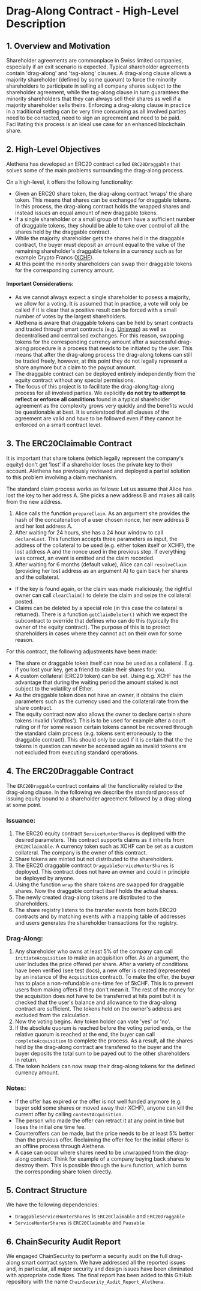 # Drag-Along Contract - High-Level Description

## 1. Overview and Motivation
Shareholder agreements are commonplace in Swiss limited companies, especially if an exit scenario is expected. Typical shareholder agreements contain 'drag-along' and 'tag-along' clauses. A drag-along clause allows a majority shareholder (defined by some quorum) to force the minority shareholders to participate in selling all company shares subject to the shareholder agreement, while the tag-along clause in turn guarantees the minority shareholders that they can always sell their shares as well if a majority shareholder sells theirs. Enforcing a drag-along clause in practice in a traditional setting can be very time consuming as all involved parties need to be contacted, need to sign an agreement and need to be paid. Facilitating this process is an ideal use case for an enhanced blockchain share.

## 2. High-Level Objectives
Alethena has developed an ERC20 contract called `ERC20Draggable` that solves some of the main problems surrounding the drag-along process.

On a high-level, it offers the following functionality:
- Given an ERC20 share token, the drag-along contract 'wraps' the share token. This means that shares can be exchanged for draggable tokens. In this process, the drag-along contract holds the wrapped shares and instead issues an equal amount of new draggable tokens.
- If a single shareholder or a small group of them have a sufficient number of draggable tokens, they should be able to take over control of all the shares held by the draggable contract.
- While the majority shareholder gets the shares held in the draggable contract, the buyer must deposit an amount equal to the value of the remaining shareholder's draggable tokens in a currency such as for example Crypto Francs ([XCHF](https://www.swisscryptotokens.ch)).
- At this point the minority shareholders can swap their draggable tokens for the corresponding currency amount.

#### Important Considerations:
- As we cannot always expect a single shareholder to posess a majority, we allow for a voting. It is assumed that in practice, a vote will only be called if it is clear that a positive result can be forced with a small number of votes by the largest shareholders.
- Alethena is aware that draggable tokens can be held by smart contracts and traded through smart contracts (e.g. [Uniswap](https://uniswap.io)) as well as decentralised and centralised exchanges. For this reason, swapping tokens for the corresponding currency amount after a successful drag-along procedure is a process that needs to be initiated by the user. This means that after the drag-along process the drag-along tokens can still be traded freely, however, at this point they do not legally represent a share anymore but a claim to the payout amount.
- The draggable contract can be deployed entirely independently from the equity contract without any special permissions.
- The focus of this project is to facilitate the drag-along/tag-along process for all involved parties. We explicitly <b>do not try to attempt to reflect or enforce all conditions </b> found in a typical shareholder agreement as the complexity grows very quickly and the benefits would be questionable at best. It is understood that all clauses of the agreement are valid and have to be followed even if they cannot be enforced on a smart contract level.

## 3. The ERC20Claimable Contract
It is important that share tokens (which legally represent the company's equity) don't get 'lost' if a shareholder loses the private key to their account. Alethena has previously reviewed and deployed a partial solution to this problem involving a claim mechanism.

The standard claim process works as follows: Let us assume that Alice has lost the key to her address A. She picks a new address B and makes all calls from the new address.
1. Alice calls the function `prepareClaim`. As an argument she provides the hash of the concatenation of a user chosen nonce, her new address B and her lost address A.
2. After waiting for 24 hours, she has a 24 hour window to call `declareLost`. This function accepts three parameters as input, the address of the collateral to be used (e.g. either token itself or XCHF), the lost address A and the nonce used in the previous step. If everything was correct, an event is emitted and the claim recorded.
3. After waiting for 6 months (default value), Alice can call `resolveClaim` (providing her lost address as an argument A) to gain back her shares and the collateral.

- If the key is found again, or the claim was made maliciously, the rightful owner can call `clearClaim()` to delete the claim and seize the collateral posted.
- Claims can be deleted by a special role (in this case the collateral is returned). There is a function `getClaimDeleter()` which we expect the subcontract to override that defines who can do this (typically the owner of the equity contract). The purpose of this is to protect shareholders in cases where they cannot act on their own for some reason.

For this contract, the following adjustments have been made:
- The share or draggable token itself can now be used as a collateral. E.g. if you lost your key, get a friend to stake their shares for you.
- A custom collateral (ERC20 token) can be set. Using e.g. XCHF has the advantage that during the waiting period the amount staked is not subject to the volatility of Ether.
- As the draggable token does not have an owner, it obtains the claim parameters such as the currency used and the collateral rate from the share contract.
- The equity contract now also allows the owner to declare certain share tokens invalid ('kraftlos'). This is to be used for example after a court ruling or if for some reason certain tokens cannot be recovered through the standard claim process (e.g. tokens sent erroneously to the draggable contract). This should only be used if it is certain that the the tokens in question can never be accessed again as invalid tokens are not excluded from executing standard operations.

## 4. The ERC20Draggable Contract
The `ERC20Draggable` contract contains all the functionality related to the drag-along clause. In the following we describe the standard process of issuing equity bound to a shareholder agreement followed by a drag-along at some point.

### Issuance:
1. The ERC20 equity contract `ServiceHunterShares` is deployed with the desired parameters. This contract supports claims as it inherits from `ERC20Claimable`. A currency token such as XCHF can be set as a custom collateral. The company is the owner of this contract.
2. Share tokens are minted but not distributed to the shareholders.
3. The ERC20 draggable contract `DraggableServiceHunterShares` is deployed. This contract does not have an owner and could in principle be deployed by anyone.
4. Using the function `wrap` the share tokens are swapped for draggable shares. Now the draggable contract itself holds the actual shares.
5. The newly created drag-along tokens are distributed to the shareholders.
6. The share registry listens to the transfer events from both ERC20 contracts and by matching events with a mapping table of addresses and users generates the shareholder transactions for the registry.

### Drag-Along:
1. Any shareholder who owns at least 5% of the company can call `initiateAcquisition` to make an acquisition offer. As an argument, the user includes the price offered per share. After a variety of conditions have been verified (see test docs), a new offer is created (represented by an instance of the `Acquisition` contract). To make the offer, the buyer has to place a non-refundable one-time fee of 5kCHF. This is to prevent users from making offers if they don't mean it. The rest of the money for the acquisition does not have to be transferred at hits point but it is checked that the user's balance and allowance to the drag-along contract are sufficient. The tokens held on the owner's address are excluded from the calculation.
2. Now the voting begins. Any token holder can vote 'yes' or 'no'.
3. If the absolute quorum is reached before the voting period ends, or the relative quorum is reached at the end, the buyer can call `completeAcquisition` to complete the process. As a result, all the shares held by the drag-along contract are transfered to the buyer and the buyer deposits the total sum to be payed out to the other shareholders in return.
4. The token holders can now swap their drag-along tokens for the defined currency amount.

### Notes:
- If the offer has expired or the offer is not well funded anymore (e.g. buyer sold some shares or moved away their XCHF), anyone can kill the current offer by calling `contestAcquisition`.
- The person who made the offer can retract it at any point in time but loses the initial one time fee.
- Counteroffers can be made, but the price needs to be at least 5% better than the previous offer. Reclaiming the offer fee for the initial offerer is an offline process through Alethena.
- A case can occur where shares need to be unwrapped from the drag-along contract. Think for example of a company buying back shares to destroy them. This is possible through the `burn` function, which burns the corresponding share token directly.

## 5. Contract Structure
We have the following dependencies:
- `DraggableServiceHunterShares` is `ERC20Claimable` and `ERC20Draggable`
- `ServiceHunterShares` is `ERC20Claimable` and `Pausable`

## 6. ChainSecurity Audit Report
We engaged ChainSecurity to perform a security audit on the full drag-along smart contract system. We have addressed all the reported issues and, in particular, all major security and design issues have been eliminated with appropriate code fixes. The final report has been added to this GitHub repository with the name `ChainSecurity_Audit_Report_Alethena`.